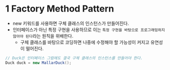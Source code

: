 # 1 Factory Method Pattern

- new 키워드를 사용하면 구체 클래스의 인스턴스가 만들어진다.
- 인터페이스가 아닌 특정 구현을 사용하므로 이는 `특정 구현을 바탕으로 프로그래밍하지 않아야 된다`라는 원칙을 위배한다.
  - 구체 클래스를 바탕으로 코딩하면 나중에 수정해야 할 가능성이 커지고 유연성이 떨어진다.

```java
// Duck은 인터페이스 그럼에도 결국 구체 클래스의 인스턴스를 만들어야 한다.
Duck duck = new MallarDuck();
```



